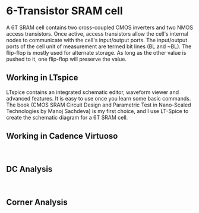 # 6-Transistor SRAM cell
A 6T SRAM cell contains two cross-coupled CMOS inverters and two NMOS access transistors. 
Once active, access transistors allow the cell's internal nodes to communicate with the cell's input/output ports. 
The input/output ports of the cell unit of measurement are termed bit lines (BL and ~BL).
The flip-flop is mostly used for alternate 
storage. As long as the other value is pushed to it, one flip-flop will 
preserve the value.
<H2> Working in LTspice </H2>
LTspice contains an integrated schematic editor, waveform viewer and advanced features. It is easy to use once you learn some basic commands.
The book (CMOS SRAM Circuit Design and Parametric Test in Nano-Scaled Technologies by Manoj Sachdeva) is my first choice, and I use LT-Spice to create the schematic diagram for a 6T SRAM cell.
<br>
<H2> Working in Cadence Virtuoso </H2>
<br>
<H2> DC Analysis </H2>
<br>
<H2> Corner Analysis </H2>
<br>
